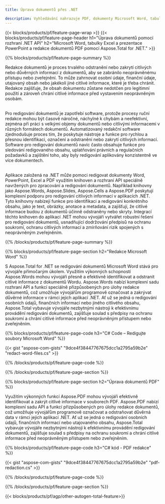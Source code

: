 ```yaml
---
title: Úprava dokumentů přes .NET 

description: Vyhledávání nahrazuje PDF, dokumenty Microsoft Word, tabulky Excel a data prezentací PowerPoint prostřednictvím aplikace .NET. C# kód uveden
---
```


{{< blocks/products/pf/feature-page-wrap >}}
{{< blocks/products/pf/feature-page-header h1="Úprava dokumentů pomocí rozhraní .NET API" h2="Microsoft Word, tabulky Excel a prezentace PowerPoint a redakce dokumentů PDF pomocí Aspose.Total for .NET." >}}

{{% blocks/products/pf/feature-page-summary %}}

Redakce dokumentů je proces trvalého odstranění nebo zakrytí citlivých nebo důvěrných informací z dokumentů, aby se zabránilo neoprávněnému přístupu nebo zveřejnění. To může zahrnovat osobní údaje, finanční údaje, utajovaný obsah nebo jakékoli jiné citlivé informace, které je třeba chránit. Redakce zajišťuje, že obsah dokumentu zůstane nedotčen pro legitimní použití a zároveň chrání citlivé informace před vystavením neoprávněným osobám. <br /><br />

Pro redigování dokumentů je zapotřebí software, protože procesy ruční redakce mohou být časově náročné, náchylné k chybám a neefektivní, zejména při práci s velkými objemy dokumentů nebo citlivými informacemi v různých formátech dokumentů. Automatizovaný redakční software zjednodušuje proces tím, že poskytuje nástroje a funkce pro rychlou a přesnou identifikaci, označení a odstranění nebo zakrytí citlivých informací. Software pro redigování dokumentů navíc často obsahuje funkce pro sledování redigovaného obsahu, uplatňování právních a regulačních požadavků a zajištění toho, aby byly redigování aplikovány konzistentně ve více dokumentech.<br /><br />

Aplikace založená na .NET může pomoci redigovat dokumenty Word, PowerPoint, Excel a PDF využitím knihoven a rozhraní API speciálně navržených pro zpracování a redigování dokumentů. Například knihovny jako Aspose.Words, Aspose.Slides, Aspose.Cells a Aspose.PDF poskytují komplexní podporu pro redigování citlivých informací v aplikacích .NET. Tyto knihovny nabízejí funkce pro identifikaci a redigování konkrétního obsahu, jako je text, obrázky, anotace a metadata, a zajišťují, že citlivé informace budou z dokumentů účinně odstraněny nebo skryty. Integrací těchto knihoven do aplikací .NET mohou vývojáři vytvářet robustní řešení pro redigování dokumentů, usnadňující dodržování předpisů na ochranu soukromí, ochranu citlivých informací a zmírňování rizik spojených s neoprávněným zveřejněním.


{{% /blocks/products/pf/feature-page-summary  %}}

{{% blocks/products/pf/feature-page-section  h2="Redakce Microsoft Word" %}}

S Aspose.Total for .NET se redigování dokumentů Microsoft Word stává pro vývojáře přímočarým úkolem. Využitím výkonných schopností Aspose.Words mohou vývojáři přesně a efektivně identifikovat a odstranit citlivé informace z dokumentů Wordu. Aspose.Words nabízí komplexní sadu rozhraní API a funkcí speciálně přizpůsobených pro úlohy redakce dokumentů, což umožňuje vývojářům programově označovat a zakrývat důvěrné informace v rámci jejich aplikací .NET. Ať už se jedná o redigování osobních údajů, finančních informací nebo jiného citlivého obsahu, Aspose.Total vybavuje vývojáře nezbytnými nástroji k efektivnímu provádění redigování dokumentů, zajišťuje soulad s předpisy na ochranu soukromí a chrání citlivé informace před neoprávněným přístupem nebo zveřejněním.

{{% blocks/products/pf/feature-page-code h3="C# Code – Redigujte soubory Microsoft Word" %}}

{{< gist "aspose-com-gists" "9dce4f38447767675dcc1a2795a59b2e" "redact-word-files.cs" >}}

{{% /blocks/products/pf/feature-page-code  %}}

{{% /blocks/products/pf/feature-page-section %}}

{{% blocks/products/pf/feature-page-section  h2="Úprava dokumentů PDF" %}}

Využitím výkonných funkcí Aspose.PDF mohou vývojáři efektivně identifikovat a zakrýt citlivé informace v souborech PDF. Aspose.PDF nabízí komplexní sadu API a funkcí přizpůsobených pro úlohy redakce dokumentů, což umožňuje vývojářům programově označovat a odstraňovat důvěrná data v rámci jejich aplikací .NET. Ať už se jedná o redigování osobních údajů, finančních informací nebo utajovaného obsahu, Aspose.Total vybavuje vývojáře nezbytnými nástroji k efektivnímu provádění redigování dokumentů, zajišťuje soulad s předpisy na ochranu soukromí a chrání citlivé informace před neoprávněným přístupem nebo zveřejněním.

{{% blocks/products/pf/feature-page-code h3="C# kód - PDF redakce" %}}

{{< gist "aspose-com-gists" "9dce4f38447767675dcc1a2795a59b2e" "pdf-redaction.cs" >}}

{{% /blocks/products/pf/feature-page-code  %}}

{{% /blocks/products/pf/feature-page-section %}}

{{< blocks/products/pf/agp/other-autogen-total-feature>}}